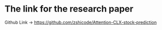 # The link for the research paper

Github Link -> https://github.com/zshicode/Attention-CLX-stock-prediction
